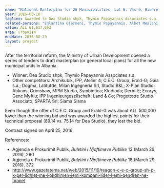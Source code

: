 ```yaml
---
name: "National Masterplan for 26 Municipalities, Lot 6: Vlorë, Himarë, Sarandë, Konispol"
year: 2016-03-18
tagline: Awarded to Dea Studio shpk, Thymio Papayannis Associates s.a.
related-persons: "Eglantina Gjermeni, Thymio Papayannis, Alket Meslani, Ervin Taçi"
value: ALL 61,617,093
area: urbanism
enddate: 2016-08-29
layout: project
---
```

After the territorial reform, the Ministry of Urban Development opened a series of tenders to draft masterplan (or general local plans) for all the new municipal units in Albania.

* Winner: Dea Studio shpk, Thymio Papayannis Associates s.a.
* Other competitors: Archikubik, IPP, Atelier 4; C.E.C. Group, Erald-G; Gaia s.a.; Dogma, Latitutde, Milan Ingegneria Srl, Studio B&L; X-Plan Studio; Abkons, Grimshaw, MPM Studio, Symbiotica; Klodioda; Derbi-E; Ecorys, Genc Myftiu; IPP Ingenieurgesellschaft; Land & Co; Progettotre Studio Associato; SPARTA Srl; Siama Siama

Even though the offer of C.E.C. Group and Erald-G was about ALL 500,000 lower than the winning bid and was awarded the highest points for their technical proposal (89.14 vs. 75.14 for Dea Studio), they lost the bid.

Contract signed on April 25, 2016

References:

* Agjencia e Prokurimit Publik, *Buletini i Njoftimeve Publike* 12 (March 29, 2016), 280
* Agjencia e Prokurimit Publik, *Buletini i Njoftimeve Publike* 18 (March 29, 2016), 372
* <http://www.gazetatema.net/web/2015/11/19/reagon-c-e-c-group-sh-p-k-per-lidhjet-me-kokdhimen-jemi-kompani-lider-kemi-qendren-ne-tirane/>
